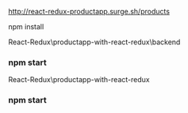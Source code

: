 http://react-redux-productapp.surge.sh/products


npm install


React-Redux\productapp-with-react-redux\backend 
### npm start















React-Redux\productapp-with-react-redux
### npm start
